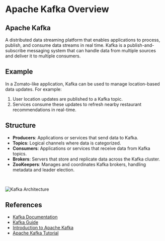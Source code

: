 # Apache Kafka Overview

## Apache Kafka 

A distributed data streaming platform that enables applications to process, publish, and consume data streams in real time. Kafka is a publish-and-subscribe messaging system that can handle data from multiple sources and deliver it to multiple consumers.

## Example

In a Zomato-like application, Kafka can be used to manage location-based data updates. For example:

1. User location updates are published to a Kafka topic.
2. Services consume these updates to refresh nearby restaurant recommendations in real-time.

## Structure

- **Producers**: Applications or services that send data to Kafka.
- **Topics**: Logical channels where data is categorized.
- **Consumers**: Applications or services that receive data from Kafka topics.
- **Brokers**: Servers that store and replicate data across the Kafka cluster.
- **ZooKeepers**: Manages and coordinates Kafka brokers, handling metadata and leader election.
   
<br>   

![Kafka Architecture](https://www.tutorialspoint.com/apache_kafka/images/cluster_architecture.jpg)

## References

- [Kafka Documentation](https://kafka.apache.org/documentation/)
- [Kafka Guide](https://www.tutorialspoint.com/apache_kafka/apache_kafka_introduction.htm)
- [Introduction to Apache Kafka](https://youtu.be/s-dWdUM4g0s?si=_flbBezxdxzXjSlX)
- [Apache Kafka Tutorial](https://youtu.be/xGwzuz8F9k0?si=8BCbsGhoxl58K-EK)


